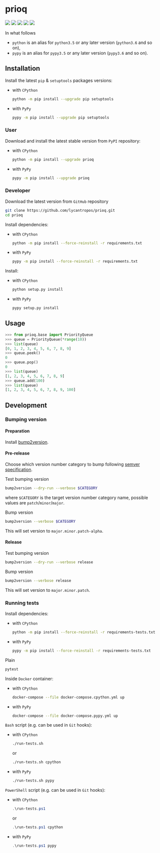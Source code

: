 prioq
=====

[![](https://travis-ci.com/lycantropos/prioq.svg?branch=master)](https://travis-ci.com/lycantropos/prioq "Travis CI")
[![](https://dev.azure.com/lycantropos/prioq/_apis/build/status/lycantropos.prioq?branchName=master)](https://dev.azure.com/lycantropos/prioq/_build/latest?branchName=master "Azure Pipelines")
[![](https://codecov.io/gh/lycantropos/prioq/branch/master/graph/badge.svg)](https://codecov.io/gh/lycantropos/prioq "Codecov")
[![](https://img.shields.io/github/license/lycantropos/prioq.svg)](https://github.com/lycantropos/prioq/blob/master/LICENSE "License")
[![](https://badge.fury.io/py/prioq.svg)](https://badge.fury.io/py/prioq "PyPI")

In what follows
- `python` is an alias for `python3.5` or any later
version (`python3.6` and so on),
- `pypy` is an alias for `pypy3.5` or any later
version (`pypy3.6` and so on).

Installation
------------

Install the latest `pip` & `setuptools` packages versions:
- with `CPython`
  ```bash
  python -m pip install --upgrade pip setuptools
  ```
- with `PyPy`
  ```bash
  pypy -m pip install --upgrade pip setuptools
  ```

### User

Download and install the latest stable version from `PyPI` repository:
- with `CPython`
  ```bash
  python -m pip install --upgrade prioq
  ```
- with `PyPy`
  ```bash
  pypy -m pip install --upgrade prioq
  ```

### Developer

Download the latest version from `GitHub` repository
```bash
git clone https://github.com/lycantropos/prioq.git
cd prioq
```

Install dependencies:
- with `CPython`
  ```bash
  python -m pip install --force-reinstall -r requirements.txt
  ```
- with `PyPy`
  ```bash
  pypy -m pip install --force-reinstall -r requirements.txt
  ```

Install:
- with `CPython`
  ```bash
  python setup.py install
  ```
- with `PyPy`
  ```bash
  pypy setup.py install
  ```

Usage
-----

```python
>>> from prioq.base import PriorityQueue
>>> queue = PriorityQueue(*range(10))
>>> list(queue)
[0, 1, 2, 3, 4, 5, 6, 7, 8, 9]
>>> queue.peek()
0
>>> queue.pop()
0
>>> list(queue)
[1, 2, 3, 4, 5, 6, 7, 8, 9]
>>> queue.add(100)
>>> list(queue)
[1, 2, 3, 4, 5, 6, 7, 8, 9, 100]

```

Development
-----------

### Bumping version

#### Preparation

Install
[bump2version](https://github.com/c4urself/bump2version#installation).

#### Pre-release

Choose which version number category to bump following [semver
specification](http://semver.org/).

Test bumping version
```bash
bump2version --dry-run --verbose $CATEGORY
```

where `$CATEGORY` is the target version number category name, possible
values are `patch`/`minor`/`major`.

Bump version
```bash
bump2version --verbose $CATEGORY
```

This will set version to `major.minor.patch-alpha`. 

#### Release

Test bumping version
```bash
bump2version --dry-run --verbose release
```

Bump version
```bash
bump2version --verbose release
```

This will set version to `major.minor.patch`.

### Running tests

Install dependencies:
- with `CPython`
  ```bash
  python -m pip install --force-reinstall -r requirements-tests.txt
  ```
- with `PyPy`
  ```bash
  pypy -m pip install --force-reinstall -r requirements-tests.txt
  ```

Plain
```bash
pytest
```

Inside `Docker` container:
- with `CPython`
  ```bash
  docker-compose --file docker-compose.cpython.yml up
  ```
- with `PyPy`
  ```bash
  docker-compose --file docker-compose.pypy.yml up
  ```

`Bash` script (e.g. can be used in `Git` hooks):
- with `CPython`
  ```bash
  ./run-tests.sh
  ```
  or
  ```bash
  ./run-tests.sh cpython
  ```

- with `PyPy`
  ```bash
  ./run-tests.sh pypy
  ```

`PowerShell` script (e.g. can be used in `Git` hooks):
- with `CPython`
  ```powershell
  .\run-tests.ps1
  ```
  or
  ```powershell
  .\run-tests.ps1 cpython
  ```
- with `PyPy`
  ```powershell
  .\run-tests.ps1 pypy
  ```
